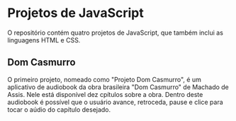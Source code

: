 # Projetos de JavaScript
O repositório contém quatro projetos de JavaScript, que também inclui as linguagens HTML e CSS.
## Dom Casmurro
O primeiro projeto, nomeado como "Projeto Dom Casmurro", é um aplicativo de audiobook da obra brasileira "Dom Casmurro" de Machado de Assis.
Nele está disponível dez cpítulos sobre a obra. Dentro deste audiobook é possível que o usuário avance, retroceda, pause e clice para tocar o aúdio do capítulo desejado.
